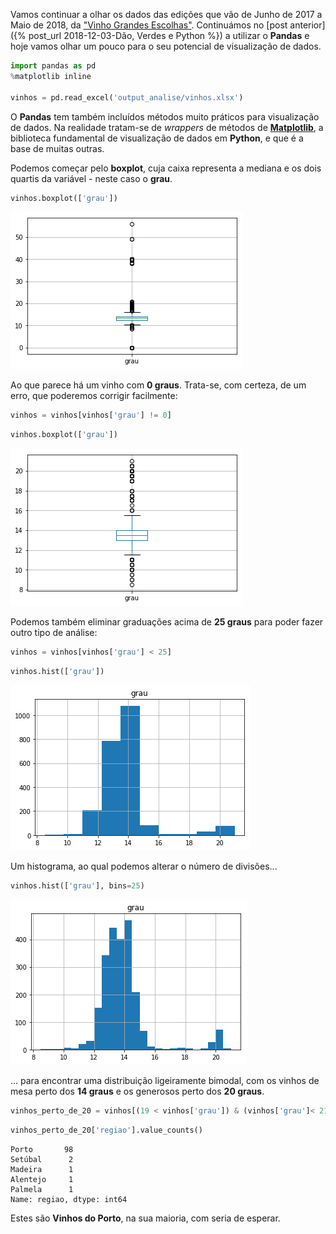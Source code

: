 
Vamos continuar a olhar os dados das edições que vão de Junho de 2017 a Maio de 2018, da ["Vinho Grandes Escolhas"](https://grandesescolhas.com/). Continuámos no [post anterior]({% post_url 2018-12-03-Dão, Verdes e Python %}) a utilizar o **Pandas** e hoje vamos olhar um pouco para o seu potencial de visualização de dados.

```python
import pandas as pd
%matplotlib inline

vinhos = pd.read_excel('output_analise/vinhos.xlsx')
```

O **Pandas** tem também incluídos métodos muito práticos para visualização de dados. Na realidade tratam-se de *wrappers* de métodos de [**Matplotlib**](https://matplotlib.org/), a biblioteca fundamental de visualização de dados em **Python**, e que é a base de muitas outras.

Podemos começar pelo **boxplot**, cuja caixa representa a mediana e os dois quartis da variável - neste caso o **grau**.


```python
vinhos.boxplot(['grau'])
```

![png](blog_quarto_files/blog_quarto_4_1.png)


Ao que parece há um vinho com **0 graus**. Trata-se, com certeza, de um erro, que poderemos corrigir facilmente:

```python
vinhos = vinhos[vinhos['grau'] != 0]
```

```python
vinhos.boxplot(['grau'])
```

![png](blog_quarto_files/blog_quarto_7_0.png)

Podemos também eliminar graduações acima de **25 graus** para poder fazer outro tipo de análise:

```python
vinhos = vinhos[vinhos['grau'] < 25]
```

```python
vinhos.hist(['grau'])
```

![png](blog_quarto_files/blog_quarto_10_0.png)

Um histograma, ao qual podemos alterar o número de divisões...

```python
vinhos.hist(['grau'], bins=25)
```

![png](blog_quarto_files/blog_quarto_12_0.png)

... para encontrar uma distribuição ligeiramente bimodal, com os vinhos de mesa perto dos **14 graus** e os generosos perto dos **20 graus**.

```python
vinhos_perto_de_20 = vinhos[(19 < vinhos['grau']) & (vinhos['grau']< 21)]
```

```python
vinhos_perto_de_20['regiao'].value_counts()
```

    Porto       98
    Setúbal      2
    Madeira      1
    Alentejo     1
    Palmela      1
    Name: regiao, dtype: int64

Estes são **Vinhos do Porto**, na sua maioria, com seria de esperar.
